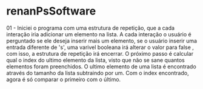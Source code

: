 # renanPsSoftware
01 - Iniciei o programa com uma estrutura de repetição, que a cada interação iria adicionar um
elemento na lista. A cada interação o usuário é perguntado se ele deseja inserir mais um elemento, se o usuário inserir uma entrada diferente de 's', uma varivel booleana irá alterar o valor para false , com isso, a estrutura de repetição irá encerrar. O próximo passo é calcular qual o index do ultimo elemento da lista, visto que não se sane quantos elementos foram preenchidos. O ultimo elemento de uma lista é encontrado através do tamanho da lista subtraindo por um. Com o index encontrado, agora é só comparar o primeiro com o último.
